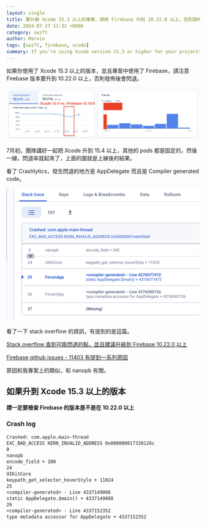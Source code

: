 ```yaml
---
layout: single
title: 要升級 Xcode 15.3 以上的專案，請將 Firebase 升到 10.22.0 以上，否則發佈後會閃退
date: 2024-07-27 11:32 +0800
category: swift
author: Marvin
tags: [swift, firebase, xcode]
summary: If you’re using Xcode version 15.3 or higher for your projects that incorporate Firebase, it is crucial to upgrade Firebase to version 10.22.0 or higher to avoid crashes upon release. After our team upgraded to Xcode 15.4, we experienced an increase in crash rates, primarily originating from the AppDelegate and compiler-generated code. Investigations into the crashes, supported by insights from Stack Overflow and Firebase GitHub issues, pinpointed the issue to nanopb. Always ensure that Firebase is updated to at least version 10.22.0 when working with newer versions of Xcode to prevent these issues.
---
```


如果你使用了 Xcode 15.3 以上的版本，並且專案中使用了 Firebase，請注意 Firebase 版本要升到 10.22.0 以上，否則發佈後會閃退。

![Crashlytics report on xcode15.4 vs. firebase 10.10.0](/assets/swift/crash-on-firebase10-10-0/crashlytics.png)

7月初，團隊講好一起把 Xcode 升到 15.4 以上，其他的 pods 都是固定的，然後一線，閃退率就起來了，上面的圖就是上線後的結果。

看了 Crashlytics，發生閃退的地方是 AppDelegate 而且是 Compiler generated code。

![Crash starts from AppDelegate](/assets/swift/crash-on-firebase10-10-0/crash_on_AppDelegate.png)

看了一下 stack overflow 的資訊，有提到的是這篇。

[Stack overflow 查到可能閃退的點，並且建議升級到 Firebase 10.22.0 以上](https://stackoverflow.com/a/78122992/3764854)

[Firebase github issues - 11403 有提到一系列原因](https://github.com/firebase/firebase-ios-sdk/issues/11403)

原因和我專案上的類似，和 nanopb 有關。

## 如果升到 Xcode 15.3 以上的版本

**請一定要檢查 Firebase 的版本是不是在 10.22.0 以上**

### Crash log

```
Crashed: com.apple.main-thread
EXC_BAD_ACCESS KERN_INVALID_ADDRESS 0x000000017338126c
0
nanopb
encode_field + 100
24
UIKitCore
keypath_get_selector_hoverStyle + 11024
25
<compiler-generated> - Line 4337149088
static AppDelegate.$main() + 4337149088
26
<compiler-generated> - Line 4337152352
type metadata accessor for AppDelegate + 4337152352
```
